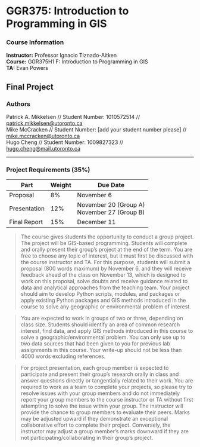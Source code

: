 # GGR375: Introduction to Programming in GIS

### **Course Information**
**Instructor:** Professor Ignacio Tiznado-Aitken <br>
**Course:** GGR375H1 F: Introduction to Programming in GIS <br>
**TA:** Evan Powers

## Final Project

### **Authors**
Patrick A. Mikkelsen // Student Number: 1010572514 // <patrick.mikkelsen@utoronto.ca> <br>
Mike McCracken // Student Number: [add your student number please] // <mike.mccracken@utoronto.ca> <br>
Hugo Cheng // Student Number: 1009827323 // <hugo.cheng@mail.utoronto.ca>

---

### **Project Requirements (35%)**


| Part         | Weight | Due Date                                       |
| -------------- | -------- | ------------------------------------------------ |
| Proposal     | 8%     | November 6                                     |
| Presentation | 12%    | November 20 (Group A)<br>November 27 (Group B) |
| Final Report | 15%    | December 11                                    |



> The course gives students the opportunity to conduct a group project. The project will be GIS-based programming. Students will complete and orally present their group’s project at the end of the term. You are free to choose any topic of interest, but it must first be discussed with the course instructor and TA. For this purpose, students will submit a proposal (800 words maximum) by November 6, and they will receive feedback ahead of the class on November 13, which is designed to work on this proposal, solve doubts and receive guidance related to data and analytical approaches from the teaching team. Your project should aim to develop Python scripts, modules, and packages or apply existing Python packages and GIS methods introduced in the course to solve any geographic or environmental problem of interest.

> You are expected to work in groups of two or three, depending on class size. Students should identify an area of common research interest, find data, and apply GIS methods introduced in this course to solve a geographic/environmental problem. You can only use up to two data sources that had been given to you for previous lab assignments in this course. Your write-up should not be less than 4000 words excluding references.

> For project presentation, each group member is expected to participate and present their group’s research orally in class and answer questions directly or tangentially related to their work. You are required to work as a team to complete your projects, so please try to resolve issues with your group members and do not immediately report your group members to the course instructor or TA without first attempting to solve the issue within your group. The instructor will provide the chance to group members to evaluate their peers. Marks may be adjusted upward if they demonstrate an exceptional collaborative effort to complete their project. Conversely, the instructor may adjust a group member’s marks downward if they are not participating/collaborating in their group’s project.
